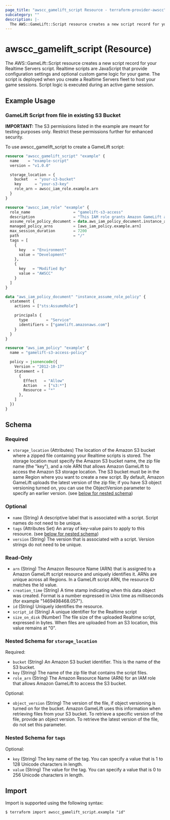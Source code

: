 ```yaml
---
page_title: "awscc_gamelift_script Resource - terraform-provider-awscc"
subcategory: ""
description: |-
  The AWS::GameLift::Script resource creates a new script record for your Realtime Servers script. Realtime scripts are JavaScript that provide configuration settings and optional custom game logic for your game. The script is deployed when you create a Realtime Servers fleet to host your game sessions. Script logic is executed during an active game session.
---
```


# awscc_gamelift_script (Resource)

The AWS::GameLift::Script resource creates a new script record for your Realtime Servers script. Realtime scripts are JavaScript that provide configuration settings and optional custom game logic for your game. The script is deployed when you create a Realtime Servers fleet to host your game sessions. Script logic is executed during an active game session.

## Example Usage

### GameLift Script from file in existing S3 Bucket
**IMPORTANT:** The S3 permissions listed in the example are meant for testing purposes only. Restrict these permissions further for enhanced security.

To use awscc_gamelift_script to create a GameLift script:
```terraform
resource "awscc_gamelift_script" "example" {
  name    = "example-script"
  version = "v1.0.0"

  storage_location = {
    bucket   = "your-s3-bucket"
    key      = "your-s3-key"
    role_arn = awscc_iam_role.example.arn
  }
}

resource "awscc_iam_role" "example" {
  role_name                   = "gamelift-s3-access"
  description                 = "This IAM role grants Amazon GameLift access to the S3 bucket containing script files."
  assume_role_policy_document = data.aws_iam_policy_document.instance_assume_role_policy.json
  managed_policy_arns         = [aws_iam_policy.example.arn]
  max_session_duration        = 7200
  path                        = "/"
  tags = [
    {
      key   = "Environment"
      value = "Development"
    },
    {
      key   = "Modified By"
      value = "AWSCC"
    }
  ]
}

data "aws_iam_policy_document" "instance_assume_role_policy" {
  statement {
    actions = ["sts:AssumeRole"]

    principals {
      type        = "Service"
      identifiers = ["gamelift.amazonaws.com"]
    }
  }
}

resource "aws_iam_policy" "example" {
  name = "gamelift-s3-access-policy"

  policy = jsonencode({
    Version = "2012-10-17"
    Statement = [
      {
        Effect   = "Allow"
        Action   = ["s3:*"]
        Resource = "*"
      },
    ]
  })
}
```

<!-- schema generated by tfplugindocs -->
## Schema

### Required

- `storage_location` (Attributes) The location of the Amazon S3 bucket where a zipped file containing your Realtime scripts is stored. The storage location must specify the Amazon S3 bucket name, the zip file name (the "key"), and a role ARN that allows Amazon GameLift to access the Amazon S3 storage location. The S3 bucket must be in the same Region where you want to create a new script. By default, Amazon GameLift uploads the latest version of the zip file; if you have S3 object versioning turned on, you can use the ObjectVersion parameter to specify an earlier version. (see [below for nested schema](#nestedatt--storage_location))

### Optional

- `name` (String) A descriptive label that is associated with a script. Script names do not need to be unique.
- `tags` (Attributes Set) An array of key-value pairs to apply to this resource. (see [below for nested schema](#nestedatt--tags))
- `version` (String) The version that is associated with a script. Version strings do not need to be unique.

### Read-Only

- `arn` (String) The Amazon Resource Name (ARN) that is assigned to a Amazon GameLift script resource and uniquely identifies it. ARNs are unique across all Regions. In a GameLift script ARN, the resource ID matches the Id value.
- `creation_time` (String) A time stamp indicating when this data object was created. Format is a number expressed in Unix time as milliseconds (for example "1469498468.057").
- `id` (String) Uniquely identifies the resource.
- `script_id` (String) A unique identifier for the Realtime script
- `size_on_disk` (Number) The file size of the uploaded Realtime script, expressed in bytes. When files are uploaded from an S3 location, this value remains at "0".

<a id="nestedatt--storage_location"></a>
### Nested Schema for `storage_location`

Required:

- `bucket` (String) An Amazon S3 bucket identifier. This is the name of the S3 bucket.
- `key` (String) The name of the zip file that contains the script files.
- `role_arn` (String) The Amazon Resource Name (ARN) for an IAM role that allows Amazon GameLift to access the S3 bucket.

Optional:

- `object_version` (String) The version of the file, if object versioning is turned on for the bucket. Amazon GameLift uses this information when retrieving files from your S3 bucket. To retrieve a specific version of the file, provide an object version. To retrieve the latest version of the file, do not set this parameter.


<a id="nestedatt--tags"></a>
### Nested Schema for `tags`

Optional:

- `key` (String) The key name of the tag. You can specify a value that is 1 to 128 Unicode characters in length.
- `value` (String) The value for the tag. You can specify a value that is 0 to 256 Unicode characters in length.

## Import

Import is supported using the following syntax:

```shell
$ terraform import awscc_gamelift_script.example "id"
```
